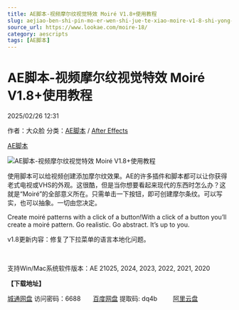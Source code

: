 ```yaml
---
title: AE脚本-视频摩尔纹视觉特效 Moiré V1.8+使用教程
slug: aejiao-ben-shi-pin-mo-er-wen-shi-jue-te-xiao-moire-v1-8-shi-yong-jiao-cheng
source_url: https://www.lookae.com/moire-18/
category: aescripts
tags: [AE脚本]
---
```

# AE脚本-视频摩尔纹视觉特效 Moiré V1.8+使用教程

2025/02/26 12:31

作者：大众脸
分类：[AE脚本](https://www.lookae.com/after-effects/aescripts/) / [After Effects](https://www.lookae.com/after-effects/)

[AE脚本](https://www.lookae.com/tag/ae%e8%84%9a%e6%9c%ac/)

![AE脚本-视频摩尔纹视觉特效 Moiré V1.8+使用教程](https://www.lookae.com/wp-content/uploads/2024/05/Moire.jpg "AE脚本-视频摩尔纹视觉特效 Moiré V1.8+使用教程-LookAE.com")

使用脚本可以给视频创建添加摩尔纹效果。AE的许多插件和脚本都可以让你获得老式电视或VHS的外观。这很酷，但是当你想要看起来现代的东西时怎么办？这就是“Moiré”的全部意义所在。只需单击一下按钮，即可创建摩尔条纹。可以写实，也可以抽象。一切由您决定。

Create moiré patterns with a click of a button!With a click of a button you’ll create a moiré pattern. Go realistic. Go abstract. It’s up to you.

v1.8更新内容：修复了下拉菜单的语言本地化问题。

[﻿﻿﻿](https://cloud.video.taobao.com/play/u/null/p/1/e/6/t/1/464638108461.mp4)

支持Win/Mac系统软件版本：AE 21025, 2024, 2023, 2022, 2021, 2020

**【下载地址】**

[城通网盘](https://url70.ctfile.com/f/2827370-1464410137-114567?p=4431) 访问密码：6688       [百度网盘](https://pan.baidu.com/s/1O5PUQt2565Ic_e8BMrUMmA?pwd=dq4b) 提取码: dq4b         [阿里云盘](https://www.alipan.com/s/XEypQga6DAF)
